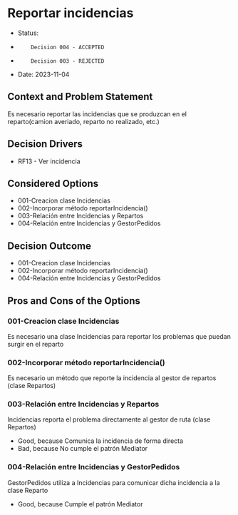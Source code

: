# Reportar incidencias

* Status:
*         Decision 004 - ACCEPTED
*         Decision 003 - REJECTED
* Date: 2023-11-04

## Context and Problem Statement

Es necesario reportar las incidencias que se produzcan en el reparto(camion averiado, reparto no realizado, etc.)

## Decision Drivers

* RF13 - Ver incidencia

## Considered Options

* 001-Creacion clase Incidencias
* 002-Incorporar método reportarIncidencia()
* 003-Relación entre Incidencias y Repartos
* 004-Relación entre Incidencias y GestorPedidos

## Decision Outcome

* 001-Creacion clase Incidencias
* 002-Incorporar método reportarIncidencia()
* 004-Relación entre Incidencias y GestorPedidos


## Pros and Cons of the Options

### 001-Creacion clase Incidencias

Es necesario una clase Incidencias para reportar los problemas que puedan surgir en el reparto

### 002-Incorporar método reportarIncidencia()

Es necesario un método que reporte la incidencia al gestor de repartos (clase Repartos)

### 003-Relación entre Incidencias y Repartos

Incidencias reporta el problema directamente al gestor de ruta (clase Repartos)

* Good, because Comunica la incidencia de forma directa
* Bad, because No cumple el patrón Mediator

### 004-Relación entre Incidencias y GestorPedidos

GestorPedidos utiliza a Incidencias para comunicar dicha incidencia a la clase Reparto

* Good, because Cumple el patrón Mediator
